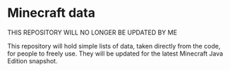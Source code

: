 # Minecraft data

THIS REPOSITORY WILL NO LONGER BE UPDATED BY ME

This repository will hold simple lists of data, taken directly from the code, for people to freely use. They will be updated for the latest Minecraft Java Edition snapshot.
